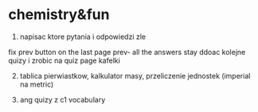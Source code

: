 # chemistry&fun

1. napisac ktore pytania i odpowiedzi zle

fix prev button on the last page
prev- all the answers stay
ddoac kolejne quizy i zrobic na quiz page kafelki

2. tablica pierwiastkow, kalkulator masy, przeliczenie jednostek (imperial na metric)

3. ang quizy z c1 vocabulary
